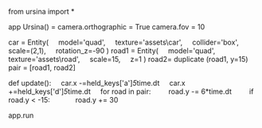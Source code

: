 from ursina import * 

app Ursina() =
camera.orthographic = True
camera.fov = 10 

car = Entity(
    model='quad',
    texture='assets\car',
    collider='box',
    scale=(2,1),
    rotation_z=-90
)
road1 = Entity(
    model='quad',
    texture='assets\\road',
    scale=15,
    z=1
)
road2= duplicate (road1, y=15)
pair = [road1, road2] 

def update():
    car.x -=held_keys['a']*5*time.dt
    car.x +=held_keys['d']*5*time.dt
    for road in pair:
        road.y -= 6*time.dt
        if road.y < -15:
            road.y += 30 

app.run
